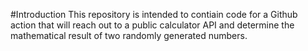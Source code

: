 #Introduction
This repository is intended to contiain code for a Github action that will reach out to a public calculator API and determine the mathematical result of two randomly generated numbers.
